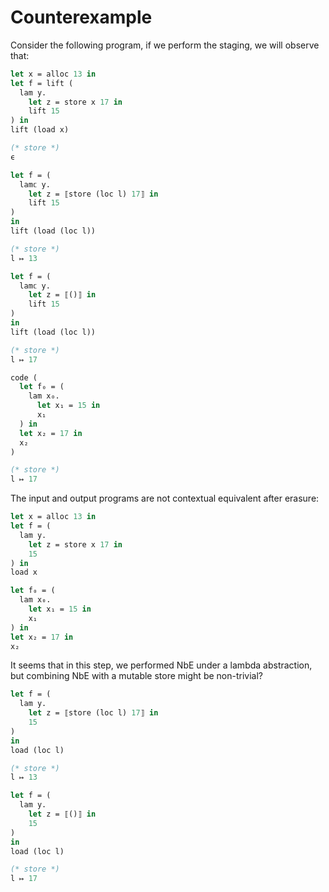 # Counterexample

Consider the following program, if we perform the staging, we will observe that:

```ocaml
let x = alloc 13 in
let f = lift (
  lam y.
    let z = store x 17 in
    lift 15
) in
lift (load x)

(* store *)
ϵ
```

```ocaml
let f = (
  lam𝕔 y.
    let z = ⟦store (loc l) 17⟧ in
    lift 15
)
in
lift (load (loc l))

(* store *)
l ↦ 13
```

```ocaml
let f = (
  lam𝕔 y.
    let z = ⟦()⟧ in
    lift 15
)
in
lift (load (loc l))

(* store *)
l ↦ 17
```

```ocaml
code (
  let f₀ = (
    lam x₀.
      let x₁ = 15 in
      x₁
  ) in
  let x₂ = 17 in
  x₂
)

(* store *)
l ↦ 17
```

The input and output programs are not contextual equivalent after erasure:
```ocaml
let x = alloc 13 in
let f = (
  lam y.
    let z = store x 17 in
    15
) in
load x
```

```ocaml
let f₀ = (
  lam x₀.
    let x₁ = 15 in
    x₁
) in
let x₂ = 17 in
x₂

```

It seems that in this step, we performed NbE under a lambda abstraction, but combining NbE with a mutable store might be non-trivial?

```ocaml
let f = (
  lam y.
    let z = ⟦store (loc l) 17⟧ in
    15
)
in 
load (loc l)

(* store *)
l ↦ 13
```

```ocaml
let f = (
  lam y.
    let z = ⟦()⟧ in
    15
)
in
load (loc l)

(* store *)
l ↦ 17
```
